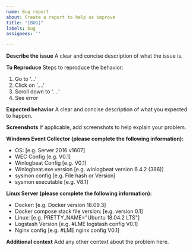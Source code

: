 ```yaml
---
name: Bug report
about: Create a report to help us improve
title: "[BUG]"
labels: bug
assignees: ''

---
```


**Describe the issue**
A clear and concise description of what the issue is.

**To Reproduce**
Steps to reproduce the behavior:
1. Go to '...'
2. Click on '....'
3. Scroll down to '....'
4. See error

**Expected behavior**
A clear and concise description of what you expected to happen.

**Screenshots**
If applicable, add screenshots to help explain your problem.

**Windows Event Collector (please complete the following information):**
 - OS: [e.g. Server 2016 v1607]
 - WEC Config [e.g. V0.1]
 - Winlogbeat Config [e.g. V0.1]
 - Winlogbeat.exe version [e.g. winlogbeat version 6.4.2 (386)]
 - sysmon config [e.g. File hash or Version]
 - sysmon executable [e.g. V8.1]

**Linux Server (please complete the following information):**
 - Docker: [e.g. Docker version 18.09.3]
 - Docker compose stack file version: [e.g. version 0.1]
 - Linux: [e.g. PRETTY_NAME="Ubuntu 18.04.2 LTS"]
 - Logstash Version [e.g. #LME logstash config V0.1]
 - Nginx config [e.g. #LME nginx config V0.1]

**Additional context**
Add any other context about the problem here.

